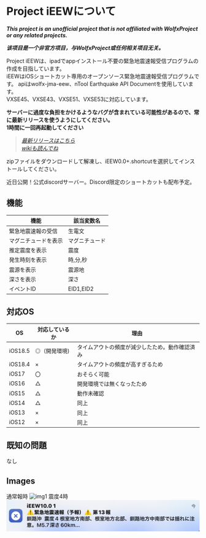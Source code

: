 # Project iEEWについて

***This project is an unofficial project that is not affiliated with WolfxProject or any related projects.***

***该项目是一个非官方项目，与WolfxProject或任何相关项目无关。***

Project iEEWは、ipadでappインストール不要の緊急地震速報受信プログラムの作成を目指しています。<br>
iEEWはiOSショートカット専用のオープンソース緊急地震速報受信プログラムです。
apiはwolfx-jma-eew、nTool Earthquake API Documentを使用しています。<br>
VXSE45、VXSE43、VXSE51、VXSE53に対応しています。<br>

**サーバーに過度な負担をかけるようなバグが含まれている可能性があるので、常に最新リリースを使うようにしてください。**<br>
**1時間に一回再起動してください**<br>

>*[最新リリースはこちら](https://github.com/Ikaring45/ProjectiEEW/releases)*<br>
>*[wikiも読んでね](https://github.com/Ikaring45/ProjectiEEW/wiki)*

zipファイルをダウンロードして解凍し、iEEW0.0+.shortcutを選択してインストールしてください。

近日公開！公式discordサーバー。Discord限定のショートカットも配布予定。

## 機能

| 機能  | 該当変数名 |
| ------------- | ------------- |
| 緊急地震速報の受信 | 生電文 |
| マグニチュードを表示 | マグニチュード |
| 推定震度を表示 | 震度 |
| 発生時刻を表示 | 時,分,秒 |
| 震源を表示 | 震源地 |
| 深さを表示 | 深さ |
| イベントID | EID1,EID2 |
## 対応OS
| OS | 対応しているか | 理由 |
| ------------- | ------------- | ------------- | 
| iOS18.5 | ◎（開発環境) | タイムアウトの頻度が減少したため。動作確認済み |
| iOS18.4 | × | タイムアウトの頻度が高すぎるため | 
| iOS17 | 〇 | おそらく可能 | 
| iOS16 | △ | 開発環境では無くなったため | 
| iOS15 | △ | 動作未確認| 
| iOS14 | △ | 同上 | 
| iOS13 | × | 同上 | 
| iOS12 | × | 同上 | 

## 既知の問題
なし

## Images
通常報時
![img1](https://github.com/Ikaring45/iEEW/blob/main/iEEWsindo3.jpg)
震度4時
![img1](https://github.com/Ikaring45/ProjectiEEW/blob/main/iEEWshindo4%2010.0.jpeg)

